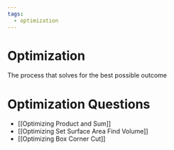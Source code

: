 ```yaml
---
tags:
  - optimization
---
```

# Optimization
The process that solves for the best possible outcome

# Optimization Questions
- [[Optimizing Product and Sum]]
- [[Optimizing Set Surface Area Find Volume]]
- [[Optimizing Box Corner Cut]]